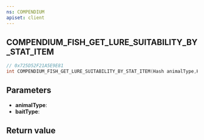 ```yaml
---
ns: COMPENDIUM
apiset: client
---
```

## COMPENDIUM_FISH_GET_LURE_SUITABILITY_BY_STAT_ITEM

```c
// 0x725D52F21A5E9E81
int COMPENDIUM_FISH_GET_LURE_SUITABILITY_BY_STAT_ITEM(Hash animalType,Hash baitType);
```


## Parameters
* **animalType**:
* **baitType**:

## Return value

